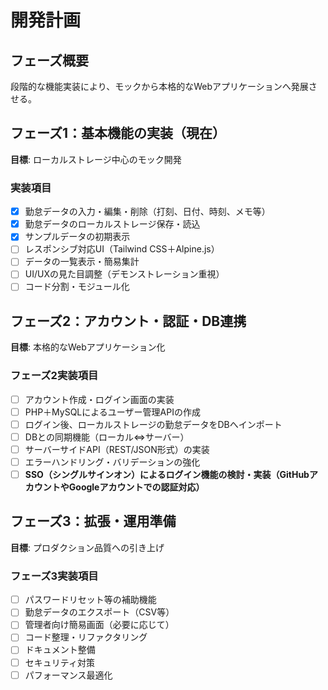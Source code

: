 # 開発計画

## フェーズ概要

段階的な機能実装により、モックから本格的なWebアプリケーションへ発展させる。

## フェーズ1：基本機能の実装（現在）

**目標**: ローカルストレージ中心のモック開発

### 実装項目

- [x] 勤怠データの入力・編集・削除（打刻、日付、時刻、メモ等）
- [x] 勤怠データのローカルストレージ保存・読込
- [x] サンプルデータの初期表示
- [ ] レスポンシブ対応UI（Tailwind CSS＋Alpine.js）
- [ ] データの一覧表示・簡易集計
- [ ] UI/UXの見た目調整（デモンストレーション重視）
- [ ] コード分割・モジュール化

## フェーズ2：アカウント・認証・DB連携

**目標**: 本格的なWebアプリケーション化

### フェーズ2実装項目

- [ ] アカウント作成・ログイン画面の実装
- [ ] PHP＋MySQLによるユーザー管理APIの作成
- [ ] ログイン後、ローカルストレージの勤怠データをDBへインポート
- [ ] DBとの同期機能（ローカル⇔サーバー）
- [ ] サーバーサイドAPI（REST/JSON形式）の実装
- [ ] エラーハンドリング・バリデーションの強化
- [ ] **SSO（シングルサインオン）によるログイン機能の検討・実装（GitHubアカウントやGoogleアカウントでの認証対応）**

## フェーズ3：拡張・運用準備

**目標**: プロダクション品質への引き上げ

### フェーズ3実装項目

- [ ] パスワードリセット等の補助機能
- [ ] 勤怠データのエクスポート（CSV等）
- [ ] 管理者向け簡易画面（必要に応じて）
- [ ] コード整理・リファクタリング
- [ ] ドキュメント整備
- [ ] セキュリティ対策
- [ ] パフォーマンス最適化
